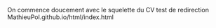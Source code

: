 On commence doucement avec le squelette du CV
test de redirection
MathieuPol.github.io/html/index.html
